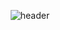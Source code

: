 <div align="center">
  
![header](https://capsule-render.vercel.app/api?type=waving&color=auto&height=300&section=header&text=지민%20Coding&fontSize=70)
  
  <h2></h2>
  
 
</div>
